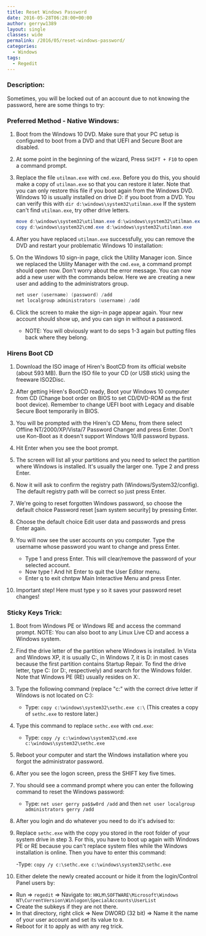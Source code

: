 ```yaml
---
title: Reset Windows Password
date: 2016-05-28T06:28:00+00:00
author: gerryw1389
layout: single
classes: wide
permalink: /2016/05/reset-windows-password/
categories:
  - Windows
tags:
  - Regedit
---
```

<!--more-->

### Description:

Sometimes, you will be locked out of an account due to not knowing the password, here are some things to try:


### Preferred Method - Native Windows:

1. Boot from the Windows 10 DVD. Make sure that your PC setup is configured to boot from a DVD and that UEFI and Secure Boot are disabled.

2. At some point in the beginning of the wizard, Press `SHIFT + F10` to open a command prompt.

3. Replace the file `utilman.exe` with `cmd.exe`. Before you do this, you should make a copy of `utilman.exe` so that you can restore it later. Note that you can only restore this file if you boot again from the Windows DVD. Windows 10 is usually installed on drive D: if you boot from a DVD. You can verify this with `dir d:\windows\system32\utilman.exe` If the system can't find `utilman.exe`, try other drive letters.

   ```powershell
   move d:\windows\system32\utilman.exe d:\windows\system32\utilman.exe.bak
   copy d:\windows\system32\cmd.exe d:\windows\system32\utilman.exe
   ```

4. After you have replaced `utilman.exe` successfully, you can remove the DVD and restart your problematic Windows 10 installation:

5. On the Windows 10 sign-in page, click the Utility Manager icon. Since we replaced the Utility Manager with the `cmd.exe`, a command prompt should open now. Don't worry about the error message. You can now add a new user with the commands below. Here we are creating a new user and adding to the administrators group.

   ```powershell
   net user (username) (password) /add
   net localgroup administrators (username) /add
   ```

6. Click the screen to make the sign-in page appear again. Your new account should show up, and you can sign in without a password.

   - NOTE: You will obviously want to do seps 1-3 again but putting files back where they belong.

### Hirens Boot CD

1. Download the ISO image of Hiren's BootCD from its official website (about 593 MB). Burn the ISO file to your CD (or USB stick) using the freeware ISO2Disc.

2. After getting Hiren's BootCD ready, Boot your Windows 10 computer from CD (Change boot order on BIOS to set CD/DVD-ROM as the first boot device). Remember to change UEFI boot with Legacy and disable Secure Boot temporarily in BIOS.

3. You will be prompted with the Hiren's CD Menu, from there select Offline NT/2000/XP/Vista/7 Password Changer and press Enter. Don't use Kon-Boot as it doesn't support Windows 10/8 password bypass.

4. Hit Enter when you see the boot prompt.

5. The screen will list all your partitions and you need to select the partition where Windows is installed. It's usually the larger one. Type 2 and press Enter.

6. Now it will ask to confirm the registry path (Windows/System32/config). The default registry path will be correct so just press Enter.

7. We're going to reset forgotten Windows password, so choose the default choice Password reset [sam system security] by pressing Enter.

8. Choose the default choice Edit user data and passwords and press Enter again.

9. You will now see the user accounts on you computer. Type the username whose password you want to change and press Enter.

   - Type 1 and press Enter. This will clear/remove the password of your selected account.
   - Now type ! And hit Enter to quit the User Editor menu.
   - Enter q to exit chntpw Main Interactive Menu and press Enter.

10. Important step! Here must type y so it saves your password reset changes!

### Sticky Keys Trick:

1. Boot from Windows PE or Windows RE and access the command prompt. NOTE: You can also boot to any Linux Live CD and access a Windows system.

2. Find the drive letter of the partition where Windows is installed. In Vista and Windows XP, it is usually C:, in Windows 7, it is D: in most cases because the first partition contains Startup Repair. To find the drive letter, type C: (or D:, respectively) and search for the Windows folder. Note that Windows PE (RE) usually resides on X:.

3. Type the following command (replace "c:" with the correct drive letter if Windows is not located on C:):

   - Type: `copy c:\windows\system32\sethc.exe c:\` (This creates a copy of `sethc.exe` to restore later.)

4. Type this command to replace `sethc.exe` with `cmd.exe`:

   - Type: `copy /y c:\windows\system32\cmd.exe c:\windows\system32\sethc.exe`

5. Reboot your computer and start the Windows installation where you forgot the administrator password.

6. After you see the logon screen, press the SHIFT key five times.

7. You should see a command prompt where you can enter the following command to reset the Windows password:

   - Type: `net user gerry pa$$w0rd /add` and then `net user localgroup administrators gerry /add`

8. After you login and do whatever you need to do it's advised to:

9. Replace `sethc.exe` with the copy you stored in the root folder of your system drive in step 3. For this, you have to boot up again with Windows PE or RE because you can't replace system files while the Windows installation is online. Then you have to enter this command:

   -Type: `copy /y c:\sethc.exe c:\windows\system32\sethc.exe`

10. Either delete the newly created account or hide it from the login/Control Panel users by:

   - Run => `regedit` => Navigate to: `HKLM\SOFTWARE\Microsoft\Windows NT\CurrentVersion\Winlogon\SpecialAccounts\UserList` 
   - Create the subkeys if they are not there.
   - In that directory, right click => New DWORD (32 bit) => Name it the name of your user account and set its value to `0`.
   - Reboot for it to apply as with any reg trick.
